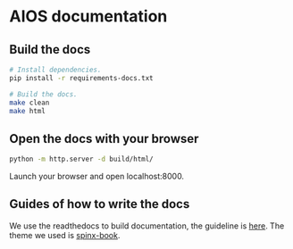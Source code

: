 # AIOS documentation

## Build the docs

```bash
# Install dependencies.
pip install -r requirements-docs.txt

# Build the docs.
make clean
make html
```

## Open the docs with your browser

```bash
python -m http.server -d build/html/
```
Launch your browser and open localhost:8000.

## Guides of how to write the docs
We use the readthedocs to build documentation, the guideline is [here](https://docs.readthedocs.io/en/stable/). The theme we used is [spinx-book](https://sphinx-book-theme.readthedocs.io/en/stable/). 

